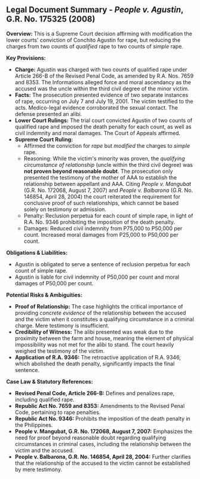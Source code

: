 ## Legal Document Summary - *People v. Agustin*, G.R. No. 175325 (2008)

**Overview:** This is a Supreme Court decision affirming with modification the lower courts' conviction of Conchito Agustin for rape, but reducing the charges from two counts of *qualified* rape to two counts of *simple* rape.

**Key Provisions:**

*   **Charge:** Agustin was charged with two counts of qualified rape under Article 266-B of the Revised Penal Code, as amended by R.A. Nos. 7659 and 8353. The Informations alleged force and moral ascendancy as the accused was the uncle within the third civil degree of the minor victim.
*   **Facts:** The prosecution presented evidence of two separate instances of rape, occurring on July 7 and July 19, 2001. The victim testified to the acts. Medico-legal evidence corroborated the sexual contact. The defense presented an alibi.
*   **Lower Court Rulings:** The trial court convicted Agustin of two counts of qualified rape and imposed the death penalty for each count, as well as civil indemnity and moral damages. The Court of Appeals affirmed.
*   **Supreme Court Ruling:**
    *   Affirmed the conviction for *rape* but *modified* the charges to *simple* rape.
    *   Reasoning: While the victim's minority was proven, the *qualifying circumstance of relationship* (uncle within the third civil degree) was **not proven beyond reasonable doubt**. The prosecution only presented the testimony of the mother of AAA to establish the relationship between appellant and AAA. Citing *People v. Mangubat* (G.R. No. 172068, August 7, 2007) and *People v. Balbarona* (G.R. No. 146854, April 28, 2004) the court reiterated the requirement for conclusive proof of such relationships, which cannot be based solely on testimony or admission.
    *   Penalty: Reclusion perpetua for each count of simple rape, in light of R.A. No. 9346 prohibiting the imposition of the death penalty.
    *   Damages: Reduced civil indemnity from P75,000 to P50,000 per count. Increased moral damages from P25,000 to P50,000 per count.

**Obligations & Liabilities:**

*   Agustin is obligated to serve a sentence of reclusion perpetua for each count of simple rape.
*   Agustin is liable for civil indemnity of P50,000 per count and moral damages of P50,000 per count.

**Potential Risks & Ambiguities:**

*   **Proof of Relationship:** The case highlights the critical importance of providing *concrete evidence* of the relationship between the accused and the victim when it constitutes a qualifying circumstance in a criminal charge. Mere testimony is insufficient.
*   **Credibility of Witness:** The alibi presented was weak due to the proximity between the farm and house, meaning the element of physical impossibility was not met for the alibi to stand. The court heavily weighed the testimony of the victim.
*   **Application of R.A. 9346:** The retroactive application of R.A. 9346, which abolished the death penalty, significantly impacts the final sentence.

**Case Law & Statutory References:**

*   **Revised Penal Code, Article 266-B:** Defines and penalizes rape, including qualified rape.
*   **Republic Act No. 7659 and 8353:** Amendments to the Revised Penal Code, pertaining to rape penalties.
*   **Republic Act No. 9346:** Prohibits the imposition of the death penalty in the Philippines.
*   **People v. Mangubat, G.R. No. 172068, August 7, 2007:** Emphasizes the need for proof beyond reasonable doubt regarding qualifying circumstances in criminal cases, including the relationship between the victim and the accused.
*   **People v. Balbarona, G.R. No. 146854, April 28, 2004:** Further clarifies that the relationship of the accused to the victim cannot be established by mere testimony.
